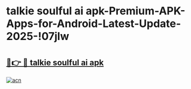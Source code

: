 # talkie soulful ai apk-Premium-APK-Apps-for-Android-Latest-Update-2025-!07jlw

# <h2><a href="https://googleone.com">🔗👉 🔴 talkie soulful ai apk</a></h2>

[![acn](https://github.com/user-attachments/assets/0f9c940e-d8b0-45ae-aac7-cd30a18b3e1c)](https://googleone.com)

